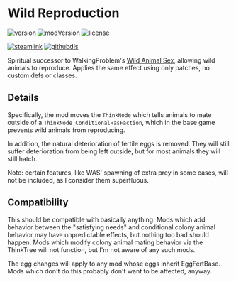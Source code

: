 # Wild Reproduction
![version](https://img.shields.io/badge/RimWorld-1.4-brightgreen.svg) ![modVersion](https://img.shields.io/github/v/release/dninemfive/wildreproduction?color=brightgreen&label=Mod%20version) ![license](https://img.shields.io/badge/License-MIT-brightgreen.svg)

[![steamlink](https://raster.shields.io/steam/downloads/2236146674.png?color=blue&label=Workshop&logo=steam)](https://steamcommunity.com/sharedfiles/filedetails/?id=2236146674) [![githubdls](https://img.shields.io/github/downloads/dninemfive/wildreproduction/total?color=blue&label=Github&logo=github)](https://github.com/dninemfive/wildreproduction/releases/latest)

Spiritual successor to WalkingProblem's [Wild Animal Sex](https://steamcommunity.com/sharedfiles/filedetails/?id=1224175982), allowing wild animals to reproduce. Applies the same effect using only patches, no custom defs or classes.

## Details
Specifically, the mod moves the `ThinkNode` which tells animals to mate outside of a `ThinkNode_ConditionalHasFaction`, which in the base game prevents wild animals from reproducing.

In addition, the natural deterioration of fertile eggs is removed. They will still suffer deterioration from being left outside, but for most animals they will still hatch.

Note: certain features, like WAS' spawning of extra prey in some cases, will not be included, as I consider them superfluous.

## Compatibility
This should be compatible with basically anything. Mods which add behavior between the "satisfying needs" and conditional colony animal behavior may have unpredictable effects, but nothing too bad should happen. Mods which modify colony animal mating behavior via the ThinkTree will not function, but I'm not aware of any such mods.

The egg changes will apply to any mod whose eggs inherit EggFertBase. Mods which don't do this probably don't want to be affected, anyway.